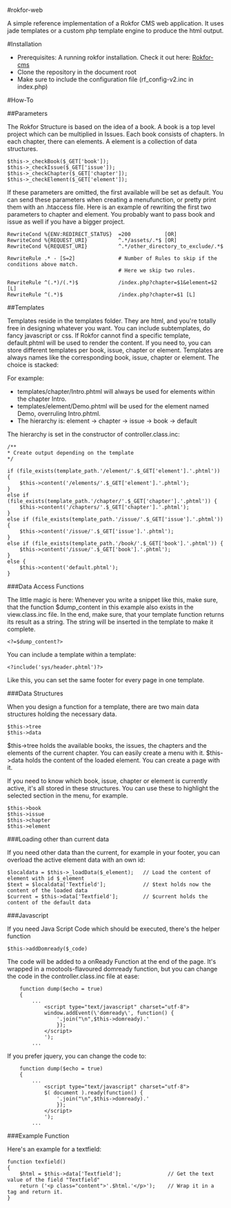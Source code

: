#rokfor-web

A simple reference implementation of a Rokfor CMS web application. It uses jade templates or a custom php template engine to produce the html output.

#Installation

* Prerequisites: A running rokfor installation. Check it out here: <a href="/Rokfor/rokfor-cms">Rokfor-cms</a>
* Clone the repository in the document root
* Make sure to include the configuration file (rf_config-v2.inc in index.php)

#How-To

##Parameters

The Rokfor Structure is based on the idea of a book. A book is a top level project which can be multiplied in Issues. Each book consists of chapters. In each chapter, there can elements. A element is a collection of data structures.

```
$this->_checkBook($_GET['book']);
$this->_checkIssue($_GET['issue']);
$this->_checkChapter($_GET['chapter']);		
$this->_checkElement($_GET['element']);	
```

If these parameters are omitted, the first available will be set as default.
You can send these parameters when creating a menufunction, or pretty print them with an .htaccess file.
Here is an example of rewriting the first two parameters to chapter and element.
You probably want to pass book and issue as well if you have a bigger project.

```
RewriteCond %{ENV:REDIRECT_STATUS} 	=200           [OR]
RewriteCond %{REQUEST_URI} 		    ^.*/assets/.*$ [OR]
RewriteCond %{REQUEST_URI} 		    ^.*/other_directory_to_exclude/.*$

RewriteRule .* - [S=2]	            # Number of Rules to skip if the conditions above match. 
                                    # Here we skip two rules.
									
RewriteRule ^(.*)/(.*)$             /index.php?chapter=$1&element=$2 [L]
RewriteRule ^(.*)$                  /index.php?chapter=$1 [L]
```

##Templates


Templates reside in the templates folder. They are html, and you're totally free in designing whatever you want. You can include subtemplates, do fancy javascript or css.
If Rokfor cannot find a specific template, default.phtml will be used to render the content. If you need to, you can store different templates per book, issue, chapter or element. Templates are always names like the corresponding book, issue, chapter or element. The choice is stacked:

For example: 

* templates/chapter/Intro.phtml will always be used for elements within the chapter Intro.
* templates/element/Demo.phtml will be used for the element named Demo, overruling Intro.phtml.
* The hierarchy is: element -> chapter -> issue -> book -> default

The hierarchy is set in the constructor of controller.class.inc:

``` 
/**
* Create output depending on the template
*/
	
if (file_exists(template_path.'/element/'.$_GET['element'].'.phtml')) {
	$this->content('/elements/'.$_GET['element'].'.phtml');						
}
else if (file_exists(template_path.'/chapter/'.$_GET['chapter'].'.phtml')) {
	$this->content('/chapters/'.$_GET['chapter'].'.phtml');						
}
else if (file_exists(template_path.'/issue/'.$_GET['issue'].'.phtml')) {
	$this->content('/issue/'.$_GET['issue'].'.phtml');						
}		
else if (file_exists(template_path.'/book/'.$_GET['book'].'.phtml')) {
	$this->content('/issue/'.$_GET['book'].'.phtml');						
}				
else {
	$this->content('default.phtml');			
}
```



###Data Access Functions

The little magic is here:
Whenever you write a snippet like this, make sure, that the function $dump_content in this example also exists in the view.class.inc file. 
In the end, make sure, that your template function returns its result as a string. The string will be inserted in the template to make it complete.

```
<?=$dump_content?>
```

You can include a template within a template:

```
<?include('sys/header.phtml')?>
```

Like this, you can set the same footer for every page in one template.

###Data Structures

When you design a function for a template, there are two main data structures holding the necessary data.

```
$this->tree
$this->data
```

$this->tree holds the available books, the issues, the chapters and the elements of the current chapter. You can easily create a menu with it.
$this->data holds the content of the loaded element. You can create a page with it.

If you need to know which book, issue, chapter or element is currently active, it's all stored in these structures. You can use these to highlight the selected section in the menu, for example.

```
$this->book
$this->issue
$this->chapter
$this->element
```

###Loading other than current data


If you need other data than the current, for example in your footer, you can overload the active element data with an own id:

```
$localdata = $this->_loadData($_element);	// Load the content of element with id $_element
$text = $localdata['Textfield'];			// $text holds now the content of the loaded data
$current = $this->data['Textfield'];		// $current holds the content of the default data

```

###Javascript


If you need Java Script Code which should be executed, there's the helper function

```
$this->addDomready($_code) 
```

The code will be added to a onReady Function at the end of the page. It's wrapped in a mootools-flavoured domready function, but you can change the code in the controller.class.inc file at ease:

``` 
	function dump($echo = true) 
	{
		...
			<script type="text/javascript" charset="utf-8">
			window.addEvent(\'domready\', function() {
				'.join("\n",$this->domready).'
				});
			</script>
			');
		...
``` 

If you prefer jquery, you can change the code to:

``` 
	function dump($echo = true) 
	{
		...
			<script type="text/javascript" charset="utf-8">
			$( document ).ready(function() {
				'.join("\n",$this->domready).'
				});
			</script>
			');
		...
``` 

###Example Function


Here's an example for a textfield:

``` 
function texfield() 
{
	$html = $this->data['Textfield'];				// Get the text value of the field "Textfield"
	return ('<p class="content">'.$html.'</p>');	// Wrap it in a tag and return it.
}
```
